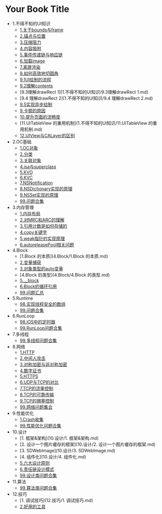 # Your Book Title

- 1.不得不知的UI知识
  * [1.关于bounds与frame](1.不得不知的UI知识/1.关于bounds与frame.md)
  * [2.锚点与位置](1.不得不知的UI知识/2.锚点与位置.md)
  * [3.压缩阻力](1.不得不知的UI知识/3.压缩阻力.md)
  * [4.内容吸附](1.不得不知的UI知识/4.内容吸附.md)
  * [5.事件传递链与响应链](1.不得不知的UI知识/5.事件传递链与响应链.md)
  * [6.加载image](1.不得不知的UI知识/6.加载image.md)
  * [7.离屏渲染](1.不得不知的UI知识/7.离屏渲染.md)
  * [8.如何高效地切圆角](1.不得不知的UI知识/8.如何高效地切圆角.md)
  * [9.1UI绘制的流程](1.不得不知的UI知识/9.1UI绘制的流程.md)
  * [9.2理解contents](1.不得不知的UI知识/9.2理解contents.md)
  * [9.3理解drawRect 1](1.不得不知的UI知识/9.3理解drawRect 1.md)
  * [9.4 理解drawRect 2](1.不得不知的UI知识/9.4 理解drawRect 2.md)
  * [9.5实现异步绘制](1.不得不知的UI知识/9.5实现异步绘制.md)
  * [9.卡顿的原因](1.不得不知的UI知识/9.卡顿的原因.md)
  * [10.提升页面的流畅度](1.不得不知的UI知识/10.提升页面的流畅度.md)
  * [11.UITableView 的重用机制](1.不得不知的UI知识/11.UITableView 的重用机制.md)
  * [12.UIView与CALayer的区别](1.不得不知的UI知识/12.UIView与CALayer的区别.md)
- 2.OC基础
  * [1.OC对象](2.OC基础/1.OC对象.md)
  * [2.分类](2.OC基础/2.分类.md)
  * [3.关联对象](2.OC基础/3.关联对象.md)
  * [4.isa与superclass](2.OC基础/4.isa与superclass.md)
  * [5.KVO](2.OC基础/5.KVO.md)
  * [6.KVC](2.OC基础/6.KVC.md)
  * [7.NSNotification](2.OC基础/7.NSNotification.md)
  * [8.NSDictionary实现的原理](2.OC基础/8.NSDictionary实现的原理.md)
  * [9.NSSet实现的原理](2.OC基础/9.NSSet实现的原理.md)
  * [99.问题合集](2.OC基础/99.问题合集.md)
- 3.内存管理
  * [1.内存布局](3.内存管理/1.内存布局.md)
  * [2.对MRC和ARC的理解](3.内存管理/2.对MRC和ARC的理解.md)
  * [3.引用计数是如何存储的](3.内存管理/3.引用计数是如何存储的.md)
  * [4.copy关键字](3.内存管理/4.copy关键字.md)
  * [5.weak指针的实现原理](3.内存管理/5.weak指针的实现原理.md)
  * [6.autoreleasePool相关问题](3.内存管理/6.autoreleasePool相关问题.md)
- 4.Block
  * [1.Block 的本质](4.Block/1.Block 的本质.md)
  * [2.变量捕获](4.Block/2.变量捕获.md)
  * [3.对象类型的auto变量](4.Block/3.对象类型的auto变量.md)
  * [4.Block 的类型](4.Block/4.Block 的类型.md)
  * [5.__block](4.Block/5.__block.md)
  * [6.Block的循环引用](4.Block/6.Block的循环引用.md)
  * [99.问题汇总](4.Block/99.问题汇总.md)
- 5.Runtime
  * [98.实现线程安全的数组](5.Runtime/98.实现线程安全的数组.md)
  * [99.问题合集](5.Runtime/99.问题合集.md)
- 6.RunLoop
  * [98.iOS中的定时器](6.RunLoop/98.iOS中的定时器.md)
  * [99.RunLoop问题合集](6.RunLoop/99.RunLoop问题合集.md)
- 7.多线程
  * [99.多线程问题合集](7.多线程/99.多线程问题合集.md)
- 8.网络
  * [1.HTTP](8.网络/1.HTTP.md)
  * [2.中间人攻击](8.网络/2.中间人攻击.md)
  * [3.对称加密与非对称加密](8.网络/3.对称加密与非对称加密.md)
  * [4.数字证书](8.网络/4.数字证书.md)
  * [5.HTTPS](8.网络/5.HTTPS.md)
  * [6.UDP与TCP的对比](8.网络/6.UDP与TCP的对比.md)
  * [7.TCP的流量控制](8.网络/7.TCP的流量控制.md)
  * [8.TCP的可靠传输](8.网络/8.TCP的可靠传输.md)
  * [9.TCP的拥塞控制](8.网络/9.TCP的拥塞控制.md)
  * [99.网络问题集合](8.网络/99.网络问题集合.md)
- 9.性能优化
  * [1.Crash收集](9.性能优化/1.Crash收集.md)
  * [99.性能优化问题合集](9.性能优化/99.性能优化问题合集.md)
- 10.设计
  * [1. 框架&架构](10.设计/1. 框架&架构.md)
  * [2. 设计一个图片缓存的框架](10.设计/2. 设计一个图片缓存的框架.md)
  * [3. SDWebImage](10.设计/3. SDWebImage.md)
  * [4. 组件化](10.设计/4. 组件化.md)
  * [5.六大设计原则](10.设计/5.六大设计原则.md)
  * [6.责任链设计模式](10.设计/6.责任链设计模式.md)
  * [99.设计类问题合集](10.设计/99.设计类问题合集.md)
- 11.算法
  * [99.算法类问题合集](11.算法/99.算法类问题合集.md)
- 12.技巧
  * [1. 调试技巧](12.技巧/1. 调试技巧.md)
  * [2.好用的工具](12.技巧/2.好用的工具.md)
